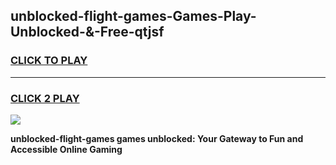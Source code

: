
## unblocked-flight-games-Games-Play-Unblocked-&-Free-qtjsf
<h3>
<a href="https://premium76.site?title=unblocked-flight-games&ref=24A">CLICK TO PLAY</a></h3>
<hr>

<h3>
<a href="https://premium76.site?title=unblocked-flight-games&ref=24A">CLICK 2 PLAY</a>
  
</h3>

<a href="https://premium76.site?title=unblocked-flight-games&ref=24A"><img src="https://clearcache.store/games.png"></a>


**unblocked-flight-games games unblocked: Your Gateway to Fun and Accessible Online Gaming**
